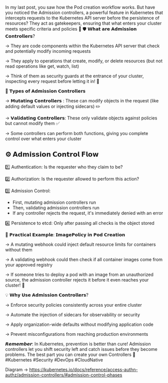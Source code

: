 In my last post, you saw how the Pod creation workflow works. But have you noticed the Admission controllers, a powerful feature in Kubernetes that intercepts requests to the Kubernetes API server before the persistence of resources? They act as gatekeepers, ensuring that what enters your cluster meets specific criteria and policies 🤔 
🛡️ 𝗪𝗵𝗮𝘁 𝗮𝗿𝗲 𝗔𝗱𝗺𝗶𝘀𝘀𝗶𝗼𝗻 𝗖𝗼𝗻𝘁𝗿𝗼𝗹𝗹𝗲𝗿𝘀?

→ They are code components within the Kubernetes API server that check and potentially modify incoming requests

→ They apply to operations that create, modify, or delete resources (but not read operations like get, watch, list)

→ Think of them as security guards at the entrance of your cluster, inspecting every request before letting it in! 🚪

🔄 𝗧𝘆𝗽𝗲𝘀 𝗼𝗳 𝗔𝗱𝗺𝗶𝘀𝘀𝗶𝗼𝗻 𝗖𝗼𝗻𝘁𝗿𝗼𝗹𝗹𝗲𝗿𝘀

→ 𝗠𝘂𝘁𝗮𝘁𝗶𝗻𝗴 𝗖𝗼𝗻𝘁𝗿𝗼𝗹𝗹𝗲𝗿𝘀 : These can modify objects in the request (like adding default values or injecting sidecars) ✏️

→ 𝗩𝗮𝗹𝗶𝗱𝗮𝘁𝗶𝗻𝗴 𝗖𝗼𝗻𝘁𝗿𝗼𝗹𝗹𝗲𝗿𝘀: These only validate objects against policies but cannot modify them ✅

→ Some controllers can perform both functions, giving you complete control over what enters your cluster

## ⚙️ 𝗔𝗱𝗺𝗶𝘀𝘀𝗶𝗼𝗻 𝗖𝗼𝗻𝘁𝗿𝗼𝗹 𝗙𝗹𝗼𝘄

1️⃣ Authentication: Is the requester who they claim to be?

2️⃣ Authorization: Is the requester allowed to perform this action?

3️⃣ Admission Control:
   - First, mutating admission controllers run
   - Then, validating admission controllers run
   - If any controller rejects the request, it's immediately denied with an error

4️⃣ Persistence to etcd: Only after passing all checks is the object stored

🔧 𝗣𝗿𝗮𝗰𝘁𝗶𝗰𝗮𝗹 𝗘𝘅𝗮𝗺𝗽𝗹𝗲: 𝗜𝗺𝗮𝗴𝗲𝗣𝗼𝗹𝗶𝗰𝘆 𝗶𝗻 𝗣𝗼𝗱 𝗖𝗿𝗲𝗮𝘁𝗶𝗼𝗻

→ A mutating webhook could inject default resource limits for containers without them

→ A validating webhook could then check if all container images come from your approved registry

→ If someone tries to deploy a pod with an image from an unauthorized source, the admission controller rejects it before it even reaches your cluster! 🛑

💡 𝗪𝗵𝘆 𝗨𝘀𝗲 𝗔𝗱𝗺𝗶𝘀𝘀𝗶𝗼𝗻 𝗖𝗼𝗻𝘁𝗿𝗼𝗹𝗹𝗲𝗿𝘀?

→ Enforce security policies consistently across your entire cluster

→ Automate the injection of sidecars for observability or security

→ Apply organization-wide defaults without modifying application code

→ Prevent misconfigurations from reaching production environments

𝙍𝙚𝙢𝙚𝙢𝙗𝙚𝙧: In Kubernetes, prevention is better than cure! Admission controllers let you shift security left and catch issues before they become problems. The best part you can create your own Controllers 🔐 #Kubernetes #Security #DevOps #CloudNative


Diagram -> https://kubernetes.io/docs/reference/access-authn-authz/admission-controllers/#admission-control-phases

